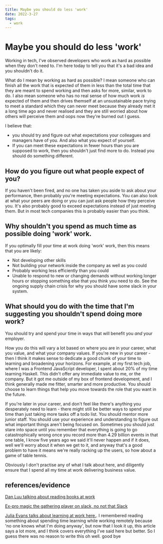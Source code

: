 ```yaml
---
title: Maybe you should do less 'work'
date: 2022-3-27
tags:
  - work
---
```


# Maybe you should do less 'work'
Working in tech, I've observed developers who work as hard as possible when they don't need to.  I'm here today to tell you that it's a bad idea and you shouldn't do it.

What do I mean by working as hard as possible? I mean someone who can finish all the work that is expected of them in less than the total time that they are meant to spend working and then asks for more, similar, work to do. I also mean someone who has no real sense of how much work *is* expected of them and then drives themself at an unsustainable pace trying to meet a standard which they can never meet because they already met it a long time ago and never realised and they are still worried about how others will perceive them and oops now they're burned out I guess.

I believe that:
* you should try and figure out what expectations your colleagues and managers have of you. And also what you expect of yourself.
* If you can meet these expectations in fewer hours than you are supposed to work, then you shouldn't just find more to do. Instead you should do something different.

## How do you figure out what people expect of you?
If you haven't been fired, and no one has taken you aside to ask about your performance, then probably you're meeting expectations. You can also look at what your peers are doing or you can just ask people how they perceive you.
It's also probably good to exceed expectations instead of just meeting them. But in most tech companies this is probably easier than you think.

## Why shouldn't you spend as much time as possible doing 'work' work.
If you optimally fill your time at work doing 'work' work, then this means that you are likely:
* Not developing other skills
* Not building your network inside the company as well as you could
* Probably working less efficiently than you could
* Unable to respond to new or changing demands without working longer hours or stopping something else that you think you need to do. See the ongoing supply chain crisis for why you should have some slack in your system.

## What should you do with the time that I'm suggesting you shouldn't spend doing more work?
You should try and spend your time in ways that will benefit you *and* your employer.

How you do this will vary a lot based on where you are in your career, what you value, and what your company values.
If you're new in your career - then I think it makes sense to dedicate a good chunk of your time to learning and broadening your horizons. For example, at my first tech job, where I was a Frontend JavaScript developer, I spent about 20% of my time learning Haskell. This didn't offer any immediate value to me, or the company. But it got me outside of my box of frontend development, and I think generally made me fitter, smarter and more productive. You should choose to learn things that help you move towards the role that you want in the future.

If you're later in your career, and don't feel like there's anything you desperately need to learn - there might still be better ways to spend your time than just taking more tasks off a todo list. You should mentor more junior staff. You should use your experience and understanding to figure out what important things aren't being focused on. Sometimes you should just stare into space until you remember that everything is going to go catastrophically wrong once you record more than 4.29 billion events in that one table, I know five years ago we said it'll never happen and if it does, well we'll worry about it when we get to it, and anyway that's a good problem to have it means we're really racking up the users, so how about a game of table tennis.

Obviously I don't practise any of what I talk about here, and diligently ensure that I spend all my time at work delivering business value. 

## references/evidence

[Dan Luu talking about reading books at work](https://danluu.com/learning-to-program/#:~:text=At%20that%20point%2C%20I%20did,every%202%20or%203%20days.)

[Ex-pro magic the gathering player on slack, no not that Slack](https://thezvi.wordpress.com/2017/09/30/slack/)

[Julia Evans talks about learning at work here.](https://jvns.ca/blog/2017/08/06/learning-at-work/#:~:text=Take%20the%20time%20at%20work%20to%20learn). I remembered reading something about spending time learning while working remotely because 'no one knows what I'm doing anyway', but now that I look it up, this article says a lot more, and I think covers everything I've said here but better. So I guess there was no reason to write this oh well. good bye
